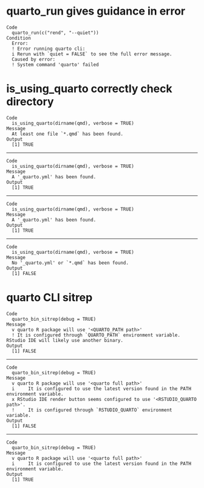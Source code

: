 # quarto_run gives guidance in error

    Code
      quarto_run(c("rend", "--quiet"))
    Condition
      Error:
      ! Error running quarto cli:
      i Rerun with `quiet = FALSE` to see the full error message.
      Caused by error:
      ! System command 'quarto' failed

# is_using_quarto correctly check directory

    Code
      is_using_quarto(dirname(qmd), verbose = TRUE)
    Message
      At least one file `*.qmd` has been found.
    Output
      [1] TRUE

---

    Code
      is_using_quarto(dirname(qmd), verbose = TRUE)
    Message
      A '_quarto.yml' has been found.
    Output
      [1] TRUE

---

    Code
      is_using_quarto(dirname(qmd), verbose = TRUE)
    Message
      A '_quarto.yml' has been found.
    Output
      [1] TRUE

---

    Code
      is_using_quarto(dirname(qmd), verbose = TRUE)
    Message
      No '_quarto.yml' or `*.qmd` has been found.
    Output
      [1] FALSE

# quarto CLI sitrep

    Code
      quarto_bin_sitrep(debug = TRUE)
    Message
      v quarto R package will use '<QUARTO_PATH path>'
      ! It is configured through `QUARTO_PATH` environment variable. RStudio IDE will likely use another binary.
    Output
      [1] FALSE

---

    Code
      quarto_bin_sitrep(debug = TRUE)
    Message
      v quarto R package will use '<quarto full path>'
      i     It is configured to use the latest version found in the PATH environment variable.
      x RStudio IDE render button seems configured to use '<RSTUDIO_QUARTO path>'.
      !     It is configured through `RSTUDIO_QUARTO` environment variable.
    Output
      [1] FALSE

---

    Code
      quarto_bin_sitrep(debug = TRUE)
    Message
      v quarto R package will use '<quarto full path>'
      i     It is configured to use the latest version found in the PATH environment variable.
    Output
      [1] TRUE

